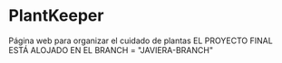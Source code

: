 # PlantKeeper
Página web para organizar el cuidado de plantas
EL PROYECTO FINAL ESTÁ ALOJADO EN EL BRANCH = "JAVIERA-BRANCH"
